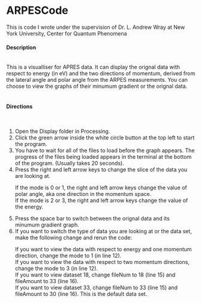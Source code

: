 # ARPESCode

This is code I wrote under the supervision of Dr. L. Andrew Wray at New York University, Center for Quantum Phenomena 
<h4> Description </h4></br>
This is a visualliser for APRES data. It can display the orignal data with respect to energy (in eV) and the two directions of momentum, derived from the lateral angle and polar angle from the ARPES measurements. You can choose to view the graphs of their minumum gradient or the orignal data. </br></br>
<h4> Directions </h4></br>
<ol>
  <li>Open the Display folder in Processing.</li>
  <li>Click the green arrow inside the white circle button at the top left to start the program.</li>
  <li>You have to wait for all of the files to load before the graph appears. The progress of the files being loaded appears in the terminal at the bottom of the program. (Usually takes 20 seconds). </li>
  <li>Press the right and left arrow keys to change the slice of the data you are looking at.</li>
    <dl>
      <dt>If the mode is 0 or 1, the right and left arrow keys change the value of polar angle, aka one direction in the momentum space.</dt>
      <dt>If the mode is 2 or 3, the right and left arrow keys change the value of the energy.</dt>
    </dl>
  <li>Press the space bar to switch between the orignal data and its minumum gradient graph.</li>
  <li>If you want to switch the type of data you are looking at or the data set, make the following change and rerun the code: </li>
    <dl>
      <dt>If you want to view the data with respect to energy and one momentum direction, change the mode to 1 (in line 12).</dt>
      <dt>If you want to view the data with respect to two momentum directions, change the mode to 3 (in line 12).</dt>
      <dt>If you want to view dataset 18, change fileNum to 18 (line 15) and fileAmount to 33 (line 16).</dt>
      <dt>If you want to view dataset 33, change fileNum to 33 (line 15) and fileAmount to 30 (line 16). This is the default data set.</dt>
    </dl>
</ol>
